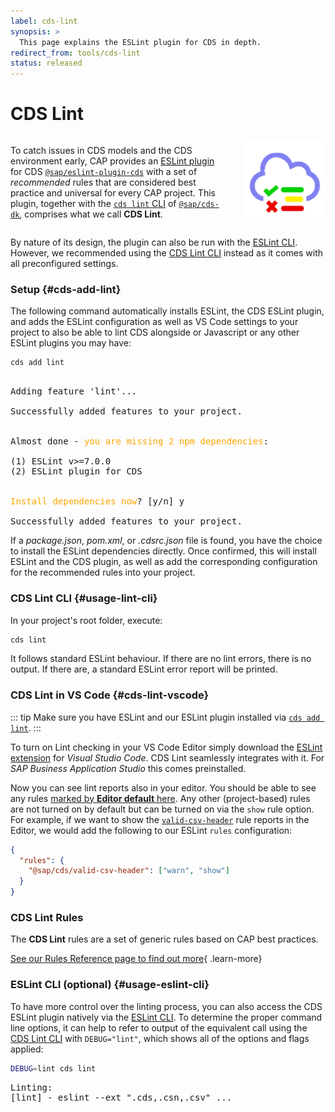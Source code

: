 ```yaml
---
label: cds-lint
synopsis: >
  This page explains the ESLint plugin for CDS in depth.
redirect_from: tools/cds-lint
status: released
---
```


# CDS Lint


<style lang="scss" scoped>
  .cols-2 {
    display: flex;
    align-items: center;
    flex-wrap: wrap;
  }
  @media (min-width: 640px) {
    .cols-2 {
      gap: 2em;
    }
    .cols-2 > * {
      &:first-child {
        flex: 1;
      }
    }
  }
</style>

<div class="cols-2">

<div>

To catch issues in CDS models and the CDS environment early, CAP provides an [ESLint plugin](https://eslint.org/) for CDS [`@sap/eslint-plugin-cds`](https://www.npmjs.com/package/@sap/eslint-plugin-cds) with a set of *recommended* rules that are considered best practice and universal for every CAP project. This plugin, together with the [`cds lint` CLI](#usage-lint-cli) of [`@sap/cds-dk`](https://www.npmjs.com/package/@sap/cds-dk), comprises what we call **CDS Lint**.

</div>

<div>

<img src="../assets/cdslint.svg" alt="ESLint plugin for CDS logo" width="130px" class="ignore-dark" />

</div>

</div>

By nature of its design, the plugin can also be run with the [ESLint CLI](#usage-eslint-cli). However, we recommended using the [CDS Lint CLI](#usage-lint-cli) instead as it comes with all preconfigured settings.


### Setup {#cds-add-lint}

The following command automatically installs ESLint, the CDS ESLint plugin, and adds the ESLint configuration as well as VS Code settings to your project to also be able to lint CDS alongside or Javascript or any other ESLint plugins you may have:

```sh
cds add lint
```

<pre class="log">

Adding feature 'lint'...

Successfully added features to your project.


<span>Almost done - <text style="color: orange">you are missing 2 npm dependencies</text>:</span>

(1) ESLint v>=7.0.0
(2) ESLint plugin for CDS


<text style="color: orange">Install dependencies now</text>? [y/n] y

Successfully added features to your project.
</pre>

If a _package.json_, _pom.xml_, or _.cdsrc.json_ file is found, you have the choice to install the ESLint dependencies directly. Once confirmed, this will install ESLint and the CDS plugin, as well as add the corresponding configuration for the recommended rules into your project.


### CDS Lint CLI {#usage-lint-cli}

In your project's root folder, execute:

```sh
cds lint
```

It follows standard ESLint behaviour. If there are no lint errors, there is no output. If there are, a standard ESLint error report will be printed.


### CDS Lint in VS Code {#cds-lint-vscode}

::: tip
Make sure you have ESLint and our ESLint plugin installed via [`cds add lint`](#cds-add-lint).
:::

To turn on Lint checking in your VS Code Editor simply download the [ESLint extension](https://marketplace.visualstudio.com/items?itemName=dbaeumer.vscode-eslint) for _Visual Studio Code_.
CDS Lint seamlessly integrates with it. For _SAP Business Application Studio_ this comes preinstalled.

Now you can see lint reports also in your editor. You should be able to see any rules [marked by **Editor default** here](./rules). Any other (project-based) rules are not turned on by
default but can be turned on via the `show` rule option. For example, if we want to show the [`valid-csv-header`](./meta/valid-csv-header#❌-incorrect-example) rule reports in the Editor, we would add the following to our ESLint 
`rules` configuration:

```json
{
  "rules": {
    "@sap/cds/valid-csv-header": ["warn", "show"]
  }
}
```


### CDS Lint Rules

The **CDS Lint** rules are a set of generic rules based on CAP best practices.

[See our Rules Reference page to find out more](./rules){ .learn-more}



<!--
### CDS Lint Customization  {#cds-lint-customization}

#### Configuring CDS Lint Rules

Individual package rules can also be [configured](https://eslint.org/docs/user-guide/configuring/rules#configuring-rules) to be turned off or have a different severity. For example, if you want to turn off the recommended *environment* rule [min-node-version](../tools/cds-lint/rules#min-node-version), just add the following lines to your [ESLint configuration file](https://eslint.org/docs/user-guide/configuring/), shown here for type `json`:

```json
{
  "rules": {
    "@sap/cds/min-node-version": 0
  }
}
```

### Configuring custom CDS Lint Rules

To include your own custom rules, prepare your project configuration once with:

```sh
cds add lint
```

This configures your project to use the `@sap/eslint-plugin-cds` locally and create an extra _.eslint_ directory for your custom rules, tests, and documentation:

 - _rules_: Directory for your custom rules.
 - _tests_: Directory for your custom rules tests.
 - _docs_: Directory for auto-generated docs based on your custom rules and any valid/invalid test cases provided,

Add a sample custom rule:

```sh
cds add lint:dev
```

The following sample rule is added to your configuration file:

```json
{
  "rules": {
    "no-entity-moo": 2
  }
}
```

To test the rule, just add a _.cds_ file, for example _moo.cds_, with the following content to your project:

```cds
entity Moo {}
```

Run the linter (`cds lint`) to see that an entity called `Moo` is not allowed.
Ideally, if you are using an editor together with an ESLint extension, you will already be notified of this when you save the file.

To quickly unit-test a custom rule, you can find a sample _no-entity-moo.test.js_ in _.eslint/tests_. To run the test:

```sh
mocha .eslint/tests/no-entity-moo
```

-->

### ESLint CLI (optional) {#usage-eslint-cli}

To have more control over the linting process, you can also access the CDS ESLint plugin natively via the [ESLint CLI](https://eslint.org/docs/user-guide/command-line-interface). To determine the proper command line options, it can help to refer to output of the equivalent call using the [CDS Lint CLI](#usage-lint-cli) with `DEBUG="lint"`, which shows all of the options and flags applied:

```sh
DEBUG=lint cds lint
```

<pre class="log">
Linting:
<span>[lint] - eslint --ext ".cds,.csn,.csv" ...</span>
</pre>
